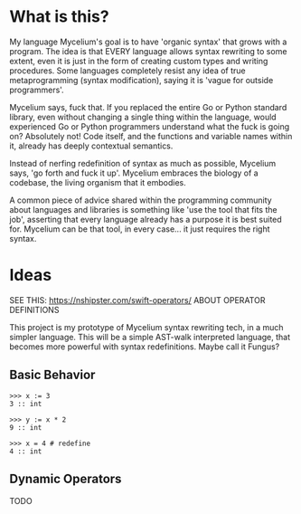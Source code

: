 # What is this?

My language Mycelium's goal is to have 'organic syntax' that grows with a
program. The idea is that EVERY language allows syntax rewriting to some extent,
even it is just in the form of creating custom types and writing procedures.
Some languages completely resist any idea of true metaprogramming (syntax
modification), saying it is 'vague for outside programmers'.

Mycelium says, fuck that. If you replaced the entire Go or Python standard
library, even without changing a single thing within the language, would
experienced Go or Python programmers understand what the fuck is going on?
Absolutely not! Code itself, and the functions and variable names within it,
already has deeply contextual semantics.

Instead of nerfing redefinition of syntax as much as possible, Mycelium says,
'go forth and fuck it up'. Mycelium embraces the biology of a codebase, the
living organism that it embodies.

A common piece of advice shared within the programming community about languages
and libraries is something like 'use the tool that fits the job', asserting that
every language already has a purpose it is best suited for. Mycelium can be that
tool, in every case... it just requires the right syntax.

# Ideas

SEE THIS: https://nshipster.com/swift-operators/ ABOUT OPERATOR DEFINITIONS

This project is my prototype of Mycelium syntax rewriting tech, in a much
simpler language. This will be a simple AST-walk interpreted language, that
becomes more powerful with syntax redefinitions. Maybe call it Fungus?

## Basic Behavior

```
>>> x := 3
3 :: int

>>> y := x * 2
9 :: int

>>> x = 4 # redefine
4 :: int
```

## Dynamic Operators

TODO
